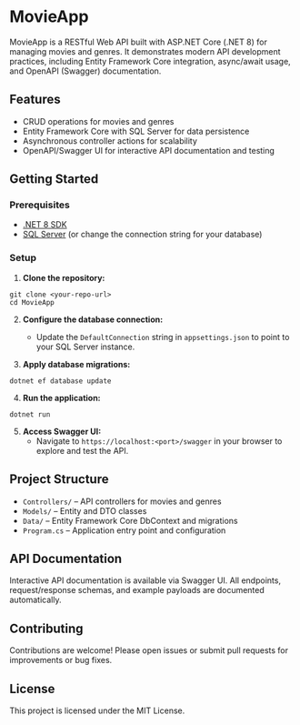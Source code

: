 ﻿# MovieApp

MovieApp is a RESTful Web API built with ASP.NET Core (.NET 8) for managing movies and genres. It demonstrates modern API development practices, including Entity Framework Core integration, async/await usage, and OpenAPI (Swagger) documentation.

## Features

- CRUD operations for movies and genres
- Entity Framework Core with SQL Server for data persistence
- Asynchronous controller actions for scalability
- OpenAPI/Swagger UI for interactive API documentation and testing

## Getting Started

### Prerequisites

- [.NET 8 SDK](https://dotnet.microsoft.com/download)
- [SQL Server](https://www.microsoft.com/en-us/sql-server/sql-server-downloads) (or change the connection string for your database)

### Setup

1. **Clone the repository:**
```
git clone <your-repo-url>
cd MovieApp
```

2. **Configure the database connection:**
   - Update the `DefaultConnection` string in `appsettings.json` to point to your SQL Server instance.

3. **Apply database migrations:**
```
dotnet ef database update
```

4. **Run the application:**
```
dotnet run
```

5. **Access Swagger UI:**
   - Navigate to `https://localhost:<port>/swagger` in your browser to explore and test the API.

## Project Structure

- `Controllers/` – API controllers for movies and genres
- `Models/` – Entity and DTO classes
- `Data/` – Entity Framework Core DbContext and migrations
- `Program.cs` – Application entry point and configuration

## API Documentation

Interactive API documentation is available via Swagger UI. All endpoints, request/response schemas, and example payloads are documented automatically.

## Contributing

Contributions are welcome! Please open issues or submit pull requests for improvements or bug fixes.

## License

This project is licensed under the MIT License.
